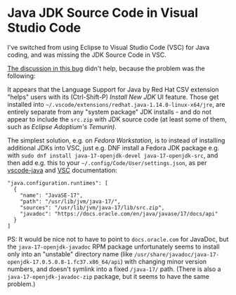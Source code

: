 # Java JDK Source Code in Visual Studio Code

I've switched from using Eclipse to Visual Studio Code (VSC) for Java coding,
and was missing the JDK Source Code in VSC.

[The discussion in this bug](https://github.com/redhat-developer/vscode-java/issues/689) didn't help, because the problem was the following:

It appears that the Language Support for Java by Red Hat CSV extension "helps" users with its (Ctrl-Shift-P) _Install New JDK_ UI feature. Those get installed into `~/.vscode/extensions/redhat.java-1.14.0-linux-x64/jre`, are entirely separate from any "system package" JDK installs - and do not appear to include the `src.zip` with JDK source code (at least some of them, such as _Eclipse Adoptium's Temurin)_.

The simplest solution, e.g. on _Fedora Workstation,_ is to instead of installing additional JDKs into VSC, just e.g. DNF install a Fedora JDK package e.g. with `sudo dnf install java-17-openjdk-devel java-17-openjdk-src`, and then add e.g. this to your `~/.config/Code/User/settings.json`, as per [vscode-java](https://github.com/redhat-developer/vscode-java#setting-the-jdk) and [VSC](https://code.visualstudio.com/docs/java/java-project#_configure-runtime-for-projects) documentation:

    "java.configuration.runtimes": [
      {
        "name": "JavaSE-17",
        "path": "/usr/lib/jvm/java-17/",
        "sources": "/usr/lib/jvm/java-17/lib/src.zip",
        "javadoc": "https://docs.oracle.com/en/java/javase/17/docs/api"
      }
    ]

PS: It would be nice not to have to point to `docs.oracle.com` for JavaDoc, but the `java-17-openjdk-javadoc` RPM package unfortunately seems to install only into an "unstable" directory name (like `/usr/share/javadoc/java-17-openjdk-17.0.5.0.8-1.fc37.x86_64/api`) with changing minor version numbers, and doesn't symlink into a fixed `/java-17/` path. (There is also a
`java-17-openjdk-javadoc-zip` package, but it seems to have the same problem.)
